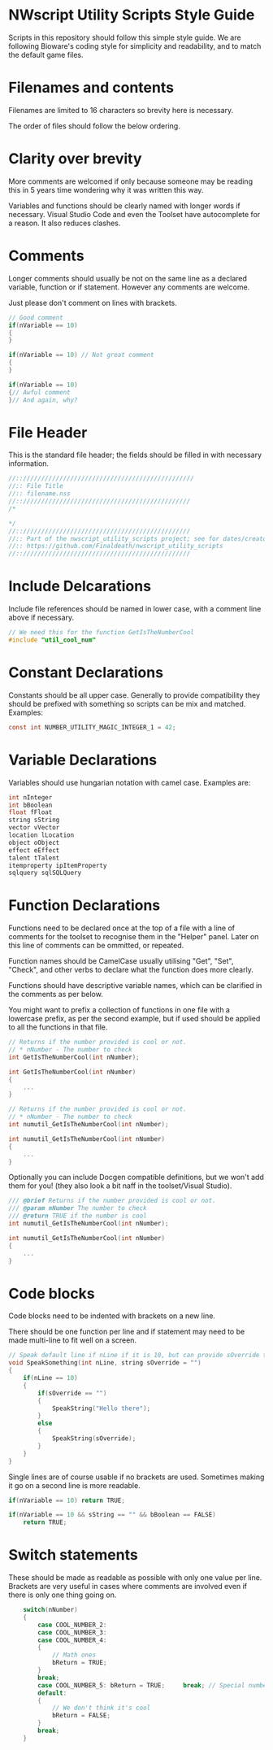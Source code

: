 # NWscript Utility Scripts Style Guide
Scripts in this repository should follow this simple style guide. We are following Bioware's coding style for simplicity and readability, and to match the default game files.

# Filenames and contents

Filenames are limited to 16 characters so brevity here is necessary.



The order of files should follow the below ordering.

# Clarity over brevity

More comments are welcomed if only because someone may be reading this in 5 years time wondering why it was written this way.

Variables and functions should be clearly named with longer words if necessary. Visual Studio Code and even the Toolset have autocomplete for a reason. It also reduces clashes.

# Comments

Longer comments should usually be not on the same line as a declared variable, function or if statement. However any comments are welcome.

Just please don't comment on lines with brackets.

```c
// Good comment
if(nVariable == 10)
{
}

if(nVariable == 10) // Not great comment
{
}

if(nVariable == 10)
{// Awful comment
}// And again, why?
```

# File Header

This is the standard file header; the fields should be filled in with necessary information.

```c
//::///////////////////////////////////////////////
//:: File Title
//:: filename.nss
//:://////////////////////////////////////////////
/*

*/
//:://////////////////////////////////////////////
//:: Part of the nwscript_utility_scripts project; see for dates/creator info
//:: https://github.com/Finaldeath/nwscript_utility_scripts
//:://////////////////////////////////////////////
```

# Include Delcarations

Include file references should be named in lower case, with a comment line above if necessary.

```c
// We need this for the function GetIsTheNumberCool
#include "util_cool_num"
```

# Constant Declarations

Constants should be all upper case. Generally to provide compatibility they should be prefixed with something so scripts can be mix and matched. Examples:

```c
const int NUMBER_UTILITY_MAGIC_INTEGER_1 = 42;
```

# Variable Declarations

Variables should use hungarian notation with camel case. Examples are:

```c
int nInteger
int bBoolean
float fFloat
string sString
vector vVector
location lLocation
object oObject
effect eEffect
talent tTalent
itemproperty ipItemProperty
sqlquery sqlSQLQuery
```

# Function Declarations

Functions need to be declared once at the top of a file with a line of comments for the toolset to recognise them in the "Helper" panel. Later on this line of comments can be ommitted, or repeated.

Function names should be CamelCase usually utilising "Get", "Set", "Check", and other verbs to declare what the function does more clearly.

Functions should have descriptive variable names, which can be clarified in the comments as per below.

You might want to prefix a collection of functions in one file with a lowercase prefix, as per the second example, but if used should be applied to all the functions in that file.

```c
// Returns if the number provided is cool or not.
// * nNumber - The number to check
int GetIsTheNumberCool(int nNumber);

int GetIsTheNumberCool(int nNumber)
{
	...
}

// Returns if the number provided is cool or not.
// * nNumber - The number to check
int numutil_GetIsTheNumberCool(int nNumber);

int numutil_GetIsTheNumberCool(int nNumber)
{
	...
}
```

Optionally you can include Docgen compatible definitions, but we won't add them for you! (they also look a bit naff in the toolset/Visual Studio).

```c
/// @brief Returns if the number provided is cool or not.
/// @param nNumber The number to check
/// @return TRUE if the number is cool
int numutil_GetIsTheNumberCool(int nNumber);

int numutil_GetIsTheNumberCool(int nNumber)
{
	...
}
```

# Code blocks

Code blocks need to be indented with brackets on a new line.

There should be one function per line and if statement may need to be made multi-line to fit well on a screen.

```c
// Speak default line if nLine if it is 10, but can provide sOverride to override it
void SpeakSomething(int nLine, string sOverride = "")
{
	if(nLine == 10)
	{
		if(sOverride == "")
		{
			SpeakString("Hello there");
		}
		else
		{
			SpeakString(sOverride);
		}
	}
}
```

Single lines are of course usable if no brackets are used. Sometimes making it go on a second line is more readable.

```c
if(nVariable == 10) return TRUE;

if(nVariable == 10 && sString == "" && bBoolean == FALSE)
	return TRUE;
```

# Switch statements

These should be made as readable as possible with only one value per line. Brackets are very useful in cases where comments are involved even if there is only one thing going on.

```c
    switch(nNumber)
    {
        case COOL_NUMBER_2:
        case COOL_NUMBER_3:
        case COOL_NUMBER_4:
        {
            // Math ones
            bReturn = TRUE;
        }
        break;
        case COOL_NUMBER_5: bReturn = TRUE;     break; // Special number 5
        default:
        {
			// We don't think it's cool
            bReturn = FALSE;
        }
        break;
    }
```

